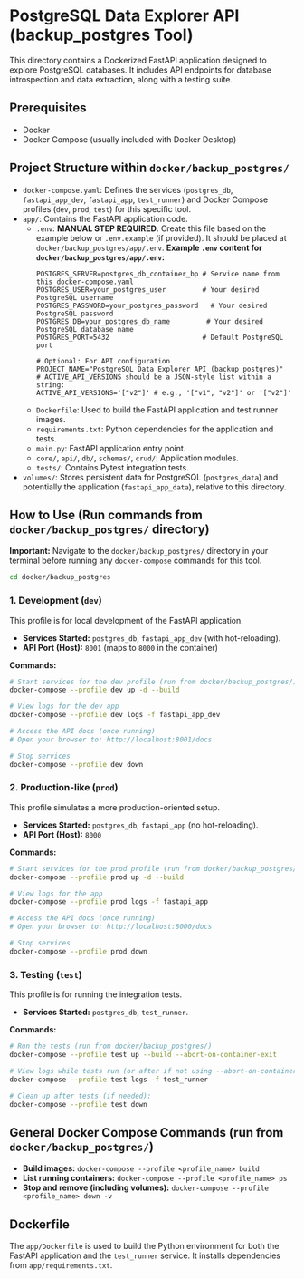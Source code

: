# PostgreSQL Data Explorer API (backup_postgres Tool)

This directory contains a Dockerized FastAPI application designed to explore PostgreSQL databases. It includes API endpoints for database introspection and data extraction, along with a testing suite.

## Prerequisites

*   Docker
*   Docker Compose (usually included with Docker Desktop)

## Project Structure within `docker/backup_postgres/`

*   `docker-compose.yaml`: Defines the services (`postgres_db`, `fastapi_app_dev`, `fastapi_app`, `test_runner`) and Docker Compose profiles (`dev`, `prod`, `test`) for this specific tool.
*   `app/`: Contains the FastAPI application code.
    *   `.env`: **MANUAL STEP REQUIRED**. Create this file based on the example below or `.env.example` (if provided). It should be placed at `docker/backup_postgres/app/.env`.
        **Example `.env` content for `docker/backup_postgres/app/.env`:**
        ```env
        POSTGRES_SERVER=postgres_db_container_bp # Service name from this docker-compose.yaml
        POSTGRES_USER=your_postgres_user         # Your desired PostgreSQL username
        POSTGRES_PASSWORD=your_postgres_password   # Your desired PostgreSQL password
        POSTGRES_DB=your_postgres_db_name         # Your desired PostgreSQL database name
        POSTGRES_PORT=5432                       # Default PostgreSQL port

        # Optional: For API configuration
        PROJECT_NAME="PostgreSQL Data Explorer API (backup_postgres)"
        # ACTIVE_API_VERSIONS should be a JSON-style list within a string:
        ACTIVE_API_VERSIONS='["v2"]' # e.g., '["v1", "v2"]' or '["v2"]'
        ```
    *   `Dockerfile`: Used to build the FastAPI application and test runner images.
    *   `requirements.txt`: Python dependencies for the application and tests.
    *   `main.py`: FastAPI application entry point.
    *   `core/`, `api/`, `db/`, `schemas/`, `crud/`: Application modules.
    *   `tests/`: Contains Pytest integration tests.
*   `volumes/`: Stores persistent data for PostgreSQL (`postgres_data`) and potentially the application (`fastapi_app_data`), relative to this directory.

## How to Use (Run commands from `docker/backup_postgres/` directory)

**Important:** Navigate to the `docker/backup_postgres/` directory in your terminal before running any `docker-compose` commands for this tool.

```bash
cd docker/backup_postgres
```

### 1. Development (`dev`)

This profile is for local development of the FastAPI application.

*   **Services Started:** `postgres_db`, `fastapi_app_dev` (with hot-reloading).
*   **API Port (Host):** `8001` (maps to `8000` in the container)

**Commands:**

```bash
# Start services for the dev profile (run from docker/backup_postgres/)
docker-compose --profile dev up -d --build

# View logs for the dev app
docker-compose --profile dev logs -f fastapi_app_dev

# Access the API docs (once running)
# Open your browser to: http://localhost:8001/docs

# Stop services
docker-compose --profile dev down
```

### 2. Production-like (`prod`)

This profile simulates a more production-oriented setup.

*   **Services Started:** `postgres_db`, `fastapi_app` (no hot-reloading).
*   **API Port (Host):** `8000`

**Commands:**

```bash
# Start services for the prod profile (run from docker/backup_postgres/)
docker-compose --profile prod up -d --build

# View logs for the app
docker-compose --profile prod logs -f fastapi_app

# Access the API docs (once running)
# Open your browser to: http://localhost:8000/docs

# Stop services
docker-compose --profile prod down
```

### 3. Testing (`test`)

This profile is for running the integration tests.

*   **Services Started:** `postgres_db`, `test_runner`.

**Commands:**

```bash
# Run the tests (run from docker/backup_postgres/)
docker-compose --profile test up --build --abort-on-container-exit

# View logs while tests run (or after if not using --abort-on-container-exit):
docker-compose --profile test logs -f test_runner

# Clean up after tests (if needed):
docker-compose --profile test down
```

## General Docker Compose Commands (run from `docker/backup_postgres/`)

*   **Build images:** `docker-compose --profile <profile_name> build`
*   **List running containers:** `docker-compose --profile <profile_name> ps`
*   **Stop and remove (including volumes):** `docker-compose --profile <profile_name> down -v`

## Dockerfile

The `app/Dockerfile` is used to build the Python environment for both the FastAPI application and the `test_runner` service. It installs dependencies from `app/requirements.txt`.

